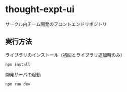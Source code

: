 # thought-expt-ui
サークル内チーム開発のフロントエンドリポジトリ

## 実行方法
ライブラリのインストール（初回とライブラリ追加時のみ）
```
npm install
```

開発サーバの起動
```
npm run dev
```
